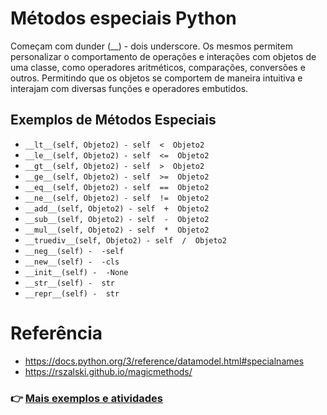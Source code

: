 # Métodos especiais Python
Começam com dunder (__) - dois underscore. Os mesmos permitem personalizar o comportamento de operações e interações com objetos de uma classe, como operadores aritméticos, comparações, conversões e outros. Permitindo que os objetos se comportem de maneira intuitiva e interajam com diversas funções  e operadores embutidos.

## Exemplos de Métodos Especiais
- ```__lt__(self, Objeto2) - self  <  Objeto2```
-   ```__le__(self, Objeto2) - self  <=  Objeto2```
-   ```__gt__(self, Objeto2) - self  >  Objeto2```
-   ```__ge__(self, Objeto2) - self  >=  Objeto2```
-   ```__eq__(self, Objeto2) - self  ==  Objeto2```
-   ```__ne__(self, Objeto2) - self  !=  Objeto2```
-   ```__add__(self, Objeto2) - self  +  Objeto2```
-   ```__sub__(self, Objeto2) - self  -  Objeto2```
-   ```__mul__(self, Objeto2) - self  *  Objeto2```
-   ```__truediv__(self, Objeto2) - self  /  Objeto2```
-   ```__neg__(self) -  -self```
-   ```__new__(self) -  -cls```
-   ```__init__(self) -  -None```
-   ```__str__(self) -  str```
-   ```__repr__(self) -  str```

# Referência
- https://docs.python.org/3/reference/datamodel.html#specialnames
- https://rszalski.github.io/magicmethods/


### 👉 [Mais exemplos e atividades](https://github.com/ThomasNicholas21/EstudoPython/tree/master/estudos/03_POO/metodos)
